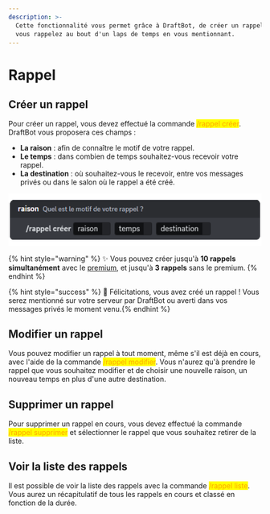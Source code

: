 ```yaml
---
description: >-
  Cette fonctionnalité vous permet grâce à DraftBot, de créer un rappel et ainsi
  vous rappelez au bout d'un laps de temps en vous mentionnant.
---
```


# Rappel

## Créer un rappel

Pour créer un rappel, vous devez effectué la commande <mark style="color:orange;">/rappel créer</mark>. DraftBot vous proposera ces champs : 

- **La raison** : afin de connaître le motif de votre rappel.
- **Le temps** : dans combien de temps souhaitez-vous recevoir votre rappel.
- **La destination** : où souhaitez-vous le recevoir, entre vos messages privés ou dans le salon où le rappel a été créé.

![Aperçu de la commande](../.gitbook/assets/remind/rappel_create.png)

{% hint style="warning" %}
✨ Vous pouvez créer jusqu'à **10 rappels simultanément** avec le [premium](https://www.draftbot.fr/premium), et jusqu'à **3 rappels** sans le premium. 
{% endhint %}

{% hint style="success" %} 🎉 Félicitations, vous avez créé un rappel ! Vous serez mentionné sur votre serveur par DraftBot ou averti dans vos messages privés le moment venu.{% endhint %}

## Modifier un rappel

Vous pouvez modifier un rappel à tout moment, même s'il est déjà en cours, avec l'aide de la commande <mark style="color:orange;">/rappel modifier</mark>. Vous n'aurez qu'à prendre le rappel que vous souhaitez modifier et de choisir une nouvelle raison, un nouveau temps en plus d'une autre destination.

## Supprimer un rappel

Pour supprimer un rappel en cours, vous devez effectué la commande <mark style="color:orange;">/rappel supprimer</mark> et sélectionner le rappel que vous souhaitez retirer de la liste.

## Voir la liste des rappels

Il est possible de voir la liste des rappels avec la commande <mark style="color:orange;">/rappel liste</mark>. Vous aurez un récapitulatif de tous les rappels en cours et classé en fonction de la durée.